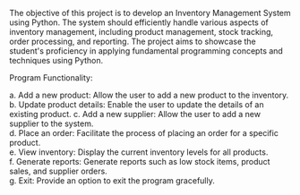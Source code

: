 The objective of this project is to develop an Inventory Management System using Python. 
The system should efficiently handle various aspects of inventory management, including product management, stock tracking, order processing, and reporting. 
The project aims to showcase the student's proficiency in applying fundamental programming concepts and techniques using Python. 

Program Functionality:

a. Add a new product: Allow the user to add a new product to the inventory.  
b. Update product details: Enable the user to update the details of an existing product. 
c. Add a new supplier: Allow the user to add a new supplier to the system.  
d. Place an order: Facilitate the process of placing an order for a specific product.  
e. View inventory: Display the current inventory levels for all products.  
f. Generate reports: Generate reports such as low stock items, product sales, and 
supplier orders.  
g. Exit: Provide an option to exit the program gracefully. 
